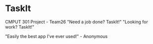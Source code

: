 # TaskIt
CMPUT 301 Project - Team26
"Need a job done? TaskIt!"
"Looking for work? TaskIt!"

"Easily the best app I've ever used!" - Anonymous
